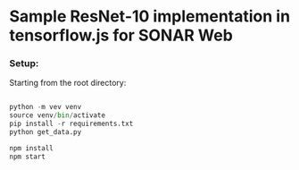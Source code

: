 # Sample ResNet-10 implementation in tensorflow.js for SONAR Web

### Setup:

Starting from the root directory:

```python

python -m vev venv
source venv/bin/activate
pip install -r requirements.txt
python get_data.py

npm install
npm start

```